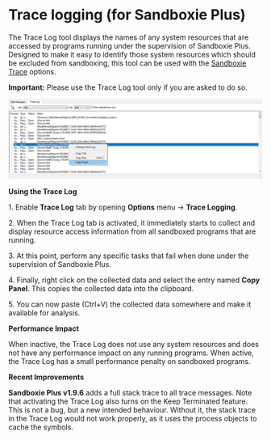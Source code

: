 # Trace logging (for Sandboxie Plus)

The Trace Log tool displays the names of any system resources that are accessed by programs running under the supervision of Sandboxie Plus. Designed to make it easy to identify those system resources which should be excluded from sandboxing, this tool can be used with the [Sandboxie Trace](../Content/SandboxieTrace.md) options.

**Important:** Please use the Trace Log tool only if you are asked to do so.

![](../Media/TraceLog.png)

**Using the Trace Log**

1\. Enable **Trace Log** tab by opening **Options** menu -> **Trace Logging**.

2\. When the Trace Log tab is activated, it immediately starts to collect and display resource access information from all sandboxed programs that are running.

3\. At this point, perform any specific tasks that fail when done under the supervision of Sandboxie Plus.

4\. Finally, right click on the collected data and select the entry named **Copy Panel**. This copies the collected data into the clipboard.

5\. You can now paste (Ctrl+V) the collected data somewhere and make it available for analysis.

**Performance Impact**

When inactive, the Trace Log does not use any system resources and does not have any performance impact on any running programs. When active, the Trace Log has a small performance penalty on sandboxed programs.

**Recent Improvements**

**Sandboxie Plus v1.9.6** adds a full stack trace to all trace messages.
Note that activating the Trace Log also turns on the Keep Terminated feature.
This is not a bug, but a new intended behaviour. Without it, the stack trace in the Trace Log would not work properly, as it uses the process objects to cache the symbols.